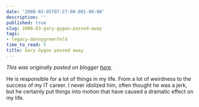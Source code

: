 ```yaml
---
date: '2008-03-05T07:27:00.001-08:00'
description: ''
published: true
slug: 2008-03-gary-gygax-passed-away
tags:
- legacy-dannygreenfeld
time_to_read: 5
title: Gary Gygax passed away
---
```


*This was originally posted on blogger [here](https://dannygreenfeld.blogspot.com/2008/03/gary-gygax-passed-away.html)*.

He is responsible for a lot of things in my life.  From a lot of weirdness to the success of my IT career.  I never idolized him, often thought he was a jerk, but he certainly put things into motion that have caused a dramatic effect on my life.